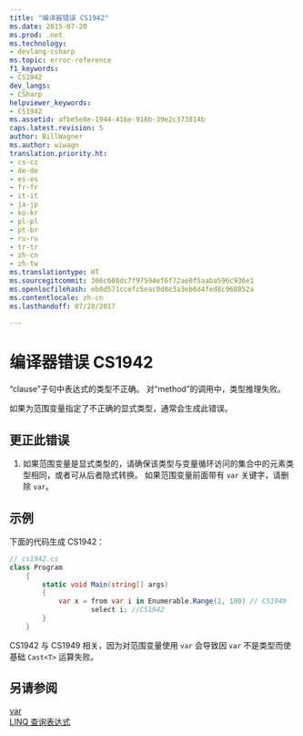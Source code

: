 ```yaml
---
title: "编译器错误 CS1942"
ms.date: 2015-07-20
ms.prod: .net
ms.technology:
- devlang-csharp
ms.topic: error-reference
f1_keywords:
- CS1942
dev_langs:
- CSharp
helpviewer_keywords:
- CS1942
ms.assetid: afbe5e8e-1944-416e-916b-39e2c373814b
caps.latest.revision: 5
author: BillWagner
ms.author: wiwagn
translation.priority.ht:
- cs-cz
- de-de
- es-es
- fr-fr
- it-it
- ja-jp
- ko-kr
- pl-pl
- pt-br
- ru-ru
- tr-tr
- zh-cn
- zh-tw
ms.translationtype: HT
ms.sourcegitcommit: 306c608dc7f97594ef6f72ae0f5aaba596c936e1
ms.openlocfilehash: eb0d571ccefc5eac0d8e3a3eb6d4fed8c968852a
ms.contentlocale: zh-cn
ms.lasthandoff: 07/28/2017

---
```

# <a name="compiler-error-cs1942"></a>编译器错误 CS1942
“clause”子句中表达式的类型不正确。 对“method”的调用中，类型推理失败。  
  
 如果为范围变量指定了不正确的显式类型，通常会生成此错误。  
  
## <a name="to-correct-this-error"></a>更正此错误  
  
1.  如果范围变量是显式类型的，请确保该类型与变量循环访问的集合中的元素类型相同，或者可从后者隐式转换。 如果范围变量前面带有 `var` 关键字，请删除 `var`。  
  
## <a name="example"></a>示例  
 下面的代码生成 CS1942：  
  
```csharp  
// cs1942.cs  
class Program  
    {  
        static void Main(string[] args)  
        {  
            var x = from var i in Enumerable.Range(1, 100) // CS1949  
                    select i; //CS1942  
        }  
    }  
```  
  
 CS1942 与 CS1949 相关，因为对范围变量使用 `var` 会导致因 `var` 不是类型而使基础 `Cast<T>` 运算失败。  
  
## <a name="see-also"></a>另请参阅  
 [var](../../../csharp/language-reference/keywords/var.md)   
 [LINQ 查询表达式](../../../csharp/programming-guide/linq-query-expressions/index.md)

